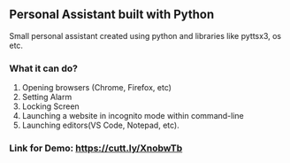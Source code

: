 ## Personal Assistant built with Python
Small personal assistant created using python and libraries like pyttsx3, os etc.

### What it can do?
1. Opening browsers (Chrome, Firefox, etc)
2. Setting Alarm
3. Locking Screen
4. Launching a website in incognito mode within command-line
5. Launching editors(VS Code, Notepad, etc).

### Link for Demo: https://cutt.ly/XnobwTb
